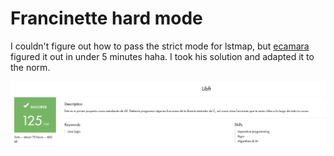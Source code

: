# Francinette hard mode
I couldn't figure out how to pass the strict mode for lstmap, but
[ecamara](https://profile.intra.42.fr/users/ecamara) figured it out in under 5 minutes haha.
I took his solution and adapted it to the norm.

![My Image](score.png)
